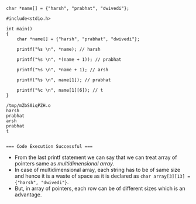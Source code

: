 ```
char *name[] = {"harsh", "prabhat", "dwivedi"};
```

```
#include<stdio.h>

int main()
{
    char *name[] = {"harsh", "prabhat", "dwivedi"};
    
    printf("%s \n", *name); // harsh
    
    printf("%s \n", *(name + 1)); // prabhat
    
    printf("%s \n", *name + 1); // arsh
    
    printf("%s \n", name[1]); // prabhat
    
    printf("%c \n", name[1][6]); // t
}
```

```output
/tmp/mZbS0iqPZH.o
harsh 
prabhat 
arsh 
prabhat 
t 


=== Code Execution Successful ===
```

- From the last printf statement we can say that we can treat array of pointers same as _multidimensional array_.
- In case of multidimensional array, each string has to be of same size and hence it is a waste of space as it is declared as `char array[3][13] = {"harsh", "dwivedi"}`.
- But, in array of pointers, each row can be of different sizes which is an advantage.